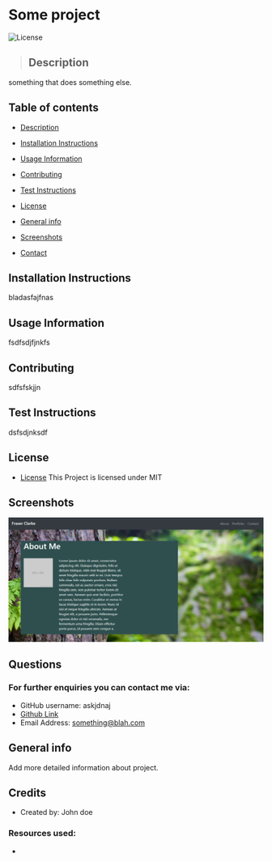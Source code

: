 # Some project

  ![License](https://img.shields.io/badge/License-MIT-blue.svg)

  
>## Description
 something that does something else.

## Table of contents
* [Description](#Description)
* [Installation Instructions](#Installation-Instructions)
* [Usage Information](#Usage-Information)
* [Contributing](#Contributing)
* [Test Instructions](#Test-Instructions)
* [License](#License)

* [General info](#general-info)
* [Screenshots](#screenshots)
* [Contact](#contact)


## Installation Instructions
bladasfajfnas

## Usage Information
fsdfsdjfjnkfs

## Contributing
sdfsfskjjn

## Test Instructions
dsfsdjnksdf

## License

* [License](#MIT)
This Project is licensed under MIT

## Screenshots
![Example screenshot](https://raw.githubusercontent.com/FraserClarke/Mobile-Responsive-Portfolio/main/Assets/screen1.png)

## Questions

### For further enquiries you can contact me via:

* GitHub username: askjdnaj
* [Github Link](https://github.com/askjdnaj/)
* Email Address: something@blah.com


## General info
Add more detailed information about project. 


## Credits
* Created by: John doe

### Resources used:

* 


